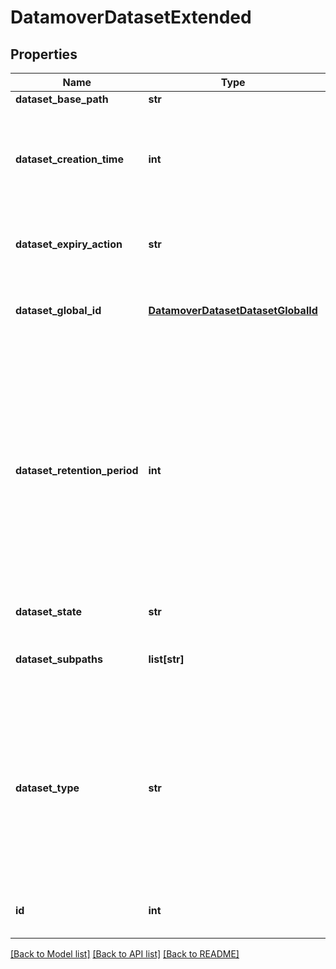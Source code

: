 # DatamoverDatasetExtended

## Properties
Name | Type | Description | Notes
------------ | ------------- | ------------- | -------------
**dataset_base_path** | **str** |  | [optional] 
**dataset_creation_time** | **int** | The time when the dataset is created. The time in seconds past the epoch | [optional] 
**dataset_expiry_action** | **str** | The action to be taken after dataset expiry. | [optional] 
**dataset_global_id** | [**DatamoverDatasetDatasetGlobalId**](DatamoverDatasetDatasetGlobalId.md) | The globally unique identifier of dataset. | [optional] 
**dataset_retention_period** | **int** | The time when dataset will expire which is calculated based upon dataset creation time plus dataset retention period specified for the dataset. It is the time in seconds past the epoch | [optional] 
**dataset_state** | **str** | The state of dataset. | [optional] 
**dataset_subpaths** | **list[str]** | Set of filesystem paths relative to base path. | [optional] 
**dataset_type** | **str** | Dataset type from one of these: A file system on object store in a copy format, a file system on object store in a backup format or file on file dataset. | [optional] 
**id** | **int** | The locally unique dataset identifier. | [optional] 

[[Back to Model list]](../README.md#documentation-for-models) [[Back to API list]](../README.md#documentation-for-api-endpoints) [[Back to README]](../README.md)


